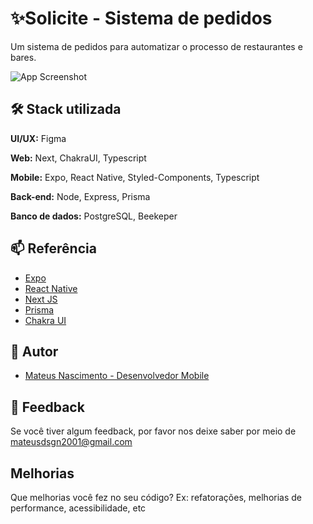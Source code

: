 
# ✨Solicite - Sistema de pedidos

Um sistema de pedidos para automatizar o processo de restaurantes e bares.

![App Screenshot](https://i.imgur.com/fFL57Ps.jpg)


## 🛠 Stack utilizada

**UI/UX:** Figma

**Web:** Next, ChakraUI, Typescript

**Mobile:** Expo, React Native, Styled-Components, Typescript  

**Back-end:** Node, Express, Prisma

**Banco de dados:** PostgreSQL, Beekeper
## 📫 Referência

 - [Expo](https://docs.expo.dev/)
 - [React Native](https://reactnative.dev/docs/environment-setup)
 - [Next JS](https://nextjs.org/)
 - [Prisma](https://www.prisma.io/)
 - [Chakra UI](https://chakra-ui.com/)
## 🧠 Autor

- [Mateus Nascimento - Desenvolvedor Mobile](https://github.com/mateusDevFront)


## 💬 Feedback

Se você tiver algum feedback, por favor nos deixe saber por meio de mateusdsgn2001@gmail.com


## Melhorias

Que melhorias você fez no seu código? Ex: refatorações, melhorias de performance, acessibilidade, etc

